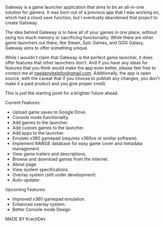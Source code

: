 Gateway is a game launcher application that aims to be an all-in-one solution for gamers. It was born out of a previous app that I was working on, 
which had a cloud save function, but I eventually abandoned that project to create Gateway.

The idea behind Gateway is to have all of your games in one place, without using too much memory or sacrificing functionality. 
While there are other game launchers out there, like Steam, Epic Games, and GOG Galaxy, Gateway aims to offer something unique.

While I wouldn't claim that Gateway is the perfect game launcher, it does offer features that other launchers don't.
And if you have any ideas for features that you think would make the app even better, please feel free to contact me at needanyhelpfor@gmail.com.
Additionally, the app is open source, with the caveat that if you choose to publish any changes, you don't make it a paid product and you give proper credit.

This is just the starting point for a brighter future ahead.


Current Features:

- Upload game saves to Google Drive.
- Console mode functionality.
- Add games to the launcher.
- Add custom games to the launcher.
- Add apps to the launcher.
- Emulate x360 gamepad (requires x360ce or similar software).
- Implement RAWGE database for easy game cover and metadata management.
- View game trailers and descriptions.
- Browse and download games from the internet.
- About page.
- View system specifications.
- Overlay system (still under development).
- Auto-updater.

Upcoming Features:

- Improved x360 gamepad emulation.
- Enhanced overlay system.
- Better Console mode Design


MADE BY KrachDev
